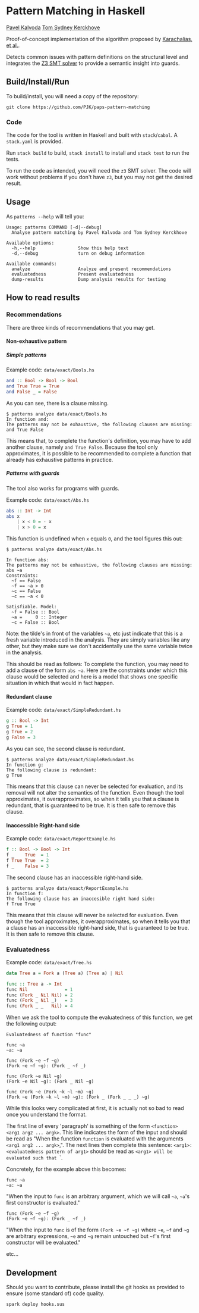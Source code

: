 # Pattern Matching in Haskell

[Pavel Kalvoda](https://github.com/PJK)
[Tom Sydney Kerckhove](https://github.com/NorfairKing)

Proof-of-concept implementation of the algorithm proposed by [Karachalias, et al.](http://dl.acm.org/citation.cfm?id=2784748&CFID=628992486&CFTOKEN=93477105).

Detects common issues with pattern definitions on the structural level and integrates the [Z3 SMT solver](https://github.com/Z3Prover/z3) to provide a semantic insight into guards.

## Build/Install/Run

To build/install, you will need a copy of the repository:

```
git clone https://github.com/PJK/paps-pattern-matching
```


### Code

The code for the tool is written in Haskell and built with `stack`/`cabal`.
A `stack.yaml` is provided.

Run `stack build` to build, `stack install` to install and `stack test` to run the tests.

To run the code as intended, you will need the `z3` SMT solver.
The code will work without problems if you don't have `z3`, but you may not get the desired result.

## Usage

As `patterns --help` will tell you:

```
Usage: patterns COMMAND [-d|--debug]
  Analyse pattern matching by Pavel Kalvoda and Tom Sydney Kerckhove

Available options:
  -h,--help                Show this help text
  -d,--debug               turn on debug information

Available commands:
  analyze                  Analyze and present recommendations
  evaluatedness            Present evaluatedness
  dump-results             Dump analysis results for testing
```

## How to read results

### Recommendations

There are three kinds of recommendations that you may get.


#### Non-exhaustive pattern

##### Simple patterns

Example code: `data/exact/Bools.hs`

``` Haskell
and :: Bool -> Bool -> Bool
and True True = True
and False _ = False
```

As you can see, there is a clause missing.

```
$ patterns analyze data/exact/Bools.hs
In function and:
The patterns may not be exhaustive, the following clauses are missing:
and True False
```

This means that, to complete the function's definition, you may have to add another clause, namely `and True False`.
Because the tool only approximates, it is possible to be recommended to complete a function that already has exhaustive patterns in practice.

##### Patterns with guards

The tool also works for programs with guards.

Example code: `data/exact/Abs.hs`

``` Haskell
abs :: Int -> Int
abs x
    | x < 0 = - x
    | x > 0 = x
```

This function is undefined when `x` equals `0`, and the tool figures this out:

```
$ patterns analyze data/exact/Abs.hs

In function abs:
The patterns may not be exhaustive, the following clauses are missing:
abs ~a
Constraints:
  ~f == False
  ~f == ~a > 0
  ~c == False
  ~c == ~a < 0

Satisfiable. Model:
  ~f = False :: Bool
  ~a =     0 :: Integer
  ~c = False :: Bool
```

Note: the tilde's in front of the variables `~a`, etc just indicate that this is a fresh variable introduced in the analysis.
They are simply variables like any other, but they make sure we don't accidentally use the same variable twice in the analysis.

This should be read as follows:
To complete the function, you may need to add a clause of the form `abs ~a`.
Here are the constraints under which this clause would be selected and here is a model that shows one specific situation in which that would in fact happen.

#### Redundant clause

Example code: `data/exact/SimpleRedundant.hs`

``` Haskell
g :: Bool -> Int
g True = 1
g True = 2
g False = 3
```

As you can see, the second clause is redundant.

```
$ patterns analyze data/exact/SimpleRedundant.hs
In function g:
The following clause is redundant:
g True
```

This means that this clause can never be selected for evaluation, and its removal will not alter the semantics of the function.
Even though the tool approximates, it overapproximates, so when it tells you that a clause is redundant, that is guaranteed to be true.
It is then safe to remove this clause.

#### Inaccessible Right-hand side

Example code: `data/exact/ReportExample.hs`

``` Haskell
f :: Bool -> Bool -> Int
f _    True  = 1
f True True  = 2
f _    False = 3
```

The second clause has an inaccessible right-hand side.

```
$ patterns analyze data/exact/ReportExample.hs
In function f:
The following clause has an inaccesible right hand side:
f True True
```

This means that this clause will never be selected for evaluation.
Even though the tool approximates, it overapproximates, so when it tells you that a clause has an inaccessible right-hand side, that is guaranteed to be true.
It is then safe to remove this clause.

### Evaluatedness

Example code: `data/exact/Tree.hs`

``` Haskell
data Tree a = Fork a (Tree a) (Tree a) | Nil

func :: Tree a -> Int
func Nil              = 1
func (Fork _ Nil Nil) = 2
func (Fork _ Nil _)   = 3
func (Fork _ _   Nil) = 4
```

When we ask the tool to compute the evaluatedness of this function, we get the following output:

```
Evaluatedness of function "func"

func ~a
~a: ~a

func (Fork ~e ~f ~g)
(Fork ~e ~f ~g): (Fork _ ~f _)

func (Fork ~e Nil ~g)
(Fork ~e Nil ~g): (Fork _ Nil ~g)

func (Fork ~e (Fork ~k ~l ~m) ~g)
(Fork ~e (Fork ~k ~l ~m) ~g): (Fork _ (Fork _ _ _) ~g)
```

While this looks very complicated at first, it is actually not so bad to read once you understand the format.

The first line of every 'paragraph' is something of the form `<function> <arg1 arg2 ... argk>`.
This line indicates the form of the input and should be read as "When the function `function` is evaluated with the arguments `<arg1 arg2 ... argk>`,".
The next lines then complete this sentence: `<arg1>: <evaluatedness pattern of arg1>` should be read as `<arg1> will be evaluated such that `<evaluatedness pattern of arg1>`.

Concretely, for the example above this becomes:

```
func ~a
~a: ~a
```

"When the input to `func` is an arbitrary argument, which we will call `~a`,
`~a`'s first constructor is evaluated."

```
func (Fork ~e ~f ~g)
(Fork ~e ~f ~g): (Fork _ ~f _)
```

"When the input to `func` is of the form `(Fork ~e ~f ~g)` where `~e`, `~f` and `~g` are arbitrary expressions,
`~e` and `~g` remain untouched but `~f`'s first constructor will be evaluated."

etc...

## Development

Should you want to contribute, please install the git hooks as provided to ensure (some standard of) code quality.

```
spark deploy hooks.sus
```
